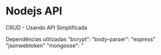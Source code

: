 # Nodejs API

CRUD - Usando API Simplificada

Dependências utilizadas
    "bcrypt": 
    "body-parser":
    "express"
    "jsonwebtoken"
    "mongoose": "
    